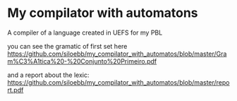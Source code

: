 # My compilator with automatons
A compiler of a language created in UEFS for my PBL



you can see the gramatic of first set here
https://github.com/siloebb/my_compilator_with_automatos/blob/master/Gram%C3%A1tica%20-%20Conjunto%20Primeiro.pdf

and a report about the lexic:
https://github.com/siloebb/my_compilator_with_automatos/blob/master/report.pdf
